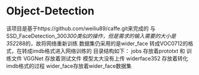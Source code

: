 # Object-Detection
该项目是基于https://github.com/weiliu89/caffe.git来完成的
与SSD_FaceDetection_300*300类似的操作，但是需求的输入需要的大小是352*288的，故将网络重新训练
数据集仍采用的是wider_face
转成VOC0712的格式，在转成imdb格式进入网络训练的
目录结构如下：
	jobs	存放着prototxt 和 训练文件
	VGGNet	存放着测试文件 模型太大没有上传
	widerface352 存放着转化imdb格式的过程
	wider_face存放着wider_face数据集
	
